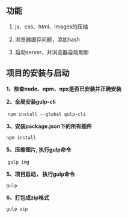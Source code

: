 ## 功能

1. js、css、html、images的压缩

2. 浏览器缓存问题，添加hash

3. 启动server，并浏览器自动刷新


## 项目的安装与启动

**1、检查node、npm、npx是否已安装并正确安装**

**2、全局安装gulp-cli**

​	`npm install --global gulp-cli`

**3、安装package.json下的所有插件**
 
 `npm install`

**5、压缩图片, 执行gulp命令**

​	`gulp img`

**5、项目启动， 执行gulp命令**

 `gulp`

​**6、打包成zip格式**

 `gulp zip`


